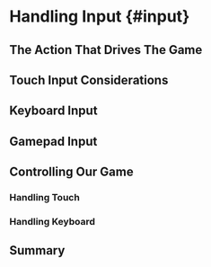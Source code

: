 # Handling Input {#input}

## The Action That Drives The Game

## Touch Input Considerations

## Keyboard Input

## Gamepad Input

## Controlling Our Game

### Handling Touch

### Handling Keyboard

## Summary